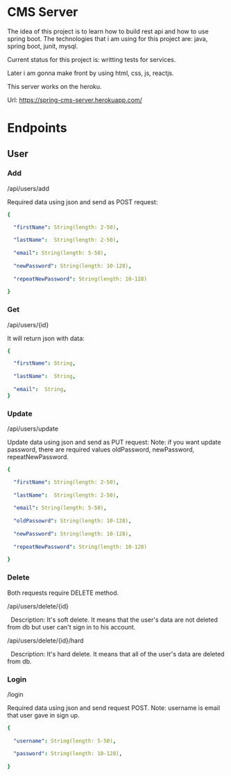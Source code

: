 # CMS Server
The idea of this project is to learn how to build rest api and how to use spring boot. The technologies that i am using for this project are: java, spring boot, junit, mysql. 

Current status for this project is: writting tests for services.

Later i am gonna make front by using html, css, js, reactjs.

This server works on the heroku.

Url: https://spring-cms-server.herokuapp.com/


# Endpoints

## User

### Add

/api/users/add

Required data using json and send as POST request: 

```yaml
{

  "firstName": String(length: 2-50),
  
  "lastName":  String(length: 2-50),
  
  "email": String(length: 5-50),
  
  "newPassword": String(length: 10-128),
  
  "repeatNewPassword": String(length: 10-128)
  
}
```

### Get

/api/users/{id}

It will return json with data:

```yaml
{

  "firstName": String,
  
  "lastName":  String,
  
  "email":  String,
}
```

### Update

/api/users/update

Update data using json and send as PUT request: 
Note: if you want update password, there are required values oldPassword, newPassword, repeatNewPassword.

```yaml
{

  "firstName": String(length: 2-50),
  
  "lastName":  String(length: 2-50),
  
  "email": String(length: 5-50),
  
  "oldPassowrd": String(length: 10-128),
  
  "newPassword": String(length: 10-128),
  
  "repeatNewPassword": String(length: 10-128)
  
}
```


### Delete

Both requests require DELETE method.

/api/users/delete/{id}

 &nbsp; Description: It's soft delete. It means that the user's data are not deleted from db but user can't sign in to his account.


/api/users/delete/{id}/hard

 &nbsp; Description: It's hard delete. It means that all of the user's data are deleted from db. 


### Login

/login

Required data using json and send request POST. 
Note: username is email that user gave in sign up.

```yaml
{
 
  "username": String(length: 5-50),
  
  "password": String(length: 10-128),
  
}
```
